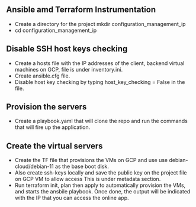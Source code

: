 ## Ansible amd Terraform Instrumentation
* Create a directory for the project mkdir configuration_management_ip
* cd configuration_management_ip
## Disable SSH host keys checking
* Create a hosts file with the IP addresses of the client, backend virtual machines on GCP, file is under inventory.ini.
* Create ansible.cfg file.
* Disable host key checking by typing host_key_checking = False in the file.
## Provision the servers
* Create a playbook.yaml that will clone the repo and run the commands that will fire up the application.
## Create the virtual servers
* Create the TF file that provisions the VMs on GCP and use use debian-cloud/debian-11 as the base boot disk.
* Also create ssh-keys locally and save the public key on the project file on GCP VM to allow access This is under metadata section.
* Run terraform init, plan then apply to automatically provision the VMs, and starts the ansbile playbook. Once done, the output will be indicated with the IP that you can access the online app.